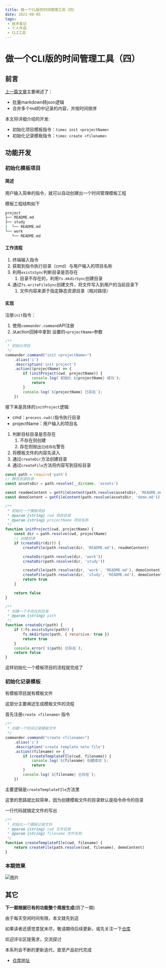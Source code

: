```yaml
---
title: 做一个CL版的时间管理工具（四）
date: 2021-08-05
tags:
 - 技术笔记
 - 个人作品
 - CLI工具
---
```

# 做一个CLI版的时间管理工具（四）

## 前言
[上一篇文章](./time-tools-3.md)主要阐述了：
* 批量markdown转json逻辑
* 合并多个md的中记录的内容，并按时间排序

本文将详细介绍的开发:
* 初始化项目模板指令：`timec init <projectName>`
* 初始化记录模板指令：`timec create <filename>`

## 功能开发
### 初始化模板项目
#### 简述
用户输入简单的指令，就可以自动创建出一个时间管理模板工程

模板工程结构如下
```sh
project
├── README.md
├── study
|  └── README.md
└── work
   └── README.md
```

#### 工作流程
1. 终端输入指令
2. 获取到指令执行目录（cmd）与用户输入的项目名称
3. 利用`existsSync`判断目录是否存在
   1. 目录不存在的，利用`fs.mkdirSync`创建目录
4. 通过`fs.writeFileSync`创建文件，将文件写入到用户的当前目录下
   1. 文件内容来源于指定静态资源目录（相对路径）

#### 实现
注册`init`指令：
1. 使用`commander.command`API注册
2. 从action回掉中拿到 设置的`<projectName>`参数
```js
/**
 * 初始化项目
 */
commander.command("init <projectName>")
    .alias('i')
    .description('init project')
    .action((projectName) => {
        if (initProject(cwd, projectName)) {
            console.log(`初始化 ${projectName} 成功`);
            return
        }
        console.log(`${projectName} 已存在`);
    })
```
接下来是具体的`initProject`逻辑:
* cmd：`process.cwd()`指令执行目录
* projectName：用户输入的项目名

1. 判断目标目录是否存在
   1. 不存在则创建
   2. 存在则抛出`已经存在`警告
2. 将模板文件的内容先读入
3. 通过`createDir`方法创建目录
4. 通过`createFile`方法将内容写到目标目录


```js
const path = require('path')
// 静态资源目录
const assetsDir = path.resolve(__dirname, 'assets')

const readmeContent = getFileContent(path.resolve(assetsDir, 'README.md'))
const demoContent = getFileContent(path.resolve(assetsDir, 'demo.md'))

/**
 * 初始化一个模板项目
 * @param {string} cwd 项目目录
 * @param {string} projectName 项目名称
 */
function initProject(cwd, projectName) {
    const dir = path.resolve(cwd, projectName)
    // 创建目录
    if (createDir(dir)) {
        createFile(path.resolve(dir, 'README.md'), readmeContent)

        createDir(path.resolve(dir, 'work'))
        createDir(path.resolve(dir, 'study'))

        createFile(path.resolve(dir, 'work', 'README.md'), demoContent)
        createFile(path.resolve(dir, 'study', 'README.md'), demoContent)
        return true
    }

    return false
}

/**
 * 创建一个不存在的目录
 * @param {string} path 
 */
function createDir(path) {
    if (!fs.existsSync(path)) {
        fs.mkdirSync(path, { recursive: true })
        return true
    }
    console.error(`${path} 已存在`);
    return false
}
```

这样初始化一个模板项目的流程就完成了

### 初始化记录模板
有模板项目就有模板文件

这部分主要阐述生成模板文件的流程

首先注册`create <filename>` 指令
```js
/**
 * 创建一个时间记录模板文件
 */
commander.command("create <filename>")
    .alias('c')
    .description('create template note file')
    .action((filename) => {
        if (createTemplateFIle(cwd, filename)) {
            console.log(`${filename} 创建成功`);
            return
        }
        console.log(`${filename} 已存在`);
    })
```
主要逻辑是`createTemplateFIle`方法里

这里的思路就比较简单，因为创建模板文件的目录默认是指令命令的目录

一行代码就搞定文件的写出
```js
/**
 * 初始化一个模板记录文件
 * @param {string} cwd 文件目录
 * @param {string} filename 文件名称
 */
function createTemplateFIle(cwd, filename) {
    return createFile(path.resolve(cwd, filename), demoContent)
}
```

### 本期效果
![图片](https://img.cdn.sugarat.top/mdImg/MTYyODE3NDI1NTI1Mg==timec4.gif)

## 其它
**下一期根据已有的功能整个周报生成**(鸽了一期)

由于每天空闲时间有限，本文就先到这

如果读者还感觉意犹未尽，敬请期待后续更新，或先关注一下[仓库](https://github.com/Desain7/time-control)

欢迎评论区提需求，交流探讨

本系列会不断的更新迭代，直至产品初代完成

* [仓库地址](https://github.com/Desain7/time-control)

